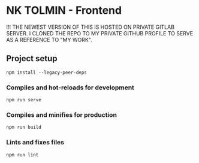 # NK TOLMIN - Frontend

!!! THE NEWEST VERSION OF THIS IS HOSTED ON PRIVATE GITLAB SERVER. I CLONED THE REPO TO MY PRIVATE GITHUB PROFILE TO SERVE AS A REFERENCE TO "MY WORK".

## Project setup
```
npm install --legacy-peer-deps
```

### Compiles and hot-reloads for development
```
npm run serve
```

### Compiles and minifies for production
```
npm run build
```

### Lints and fixes files
```
npm run lint
```
